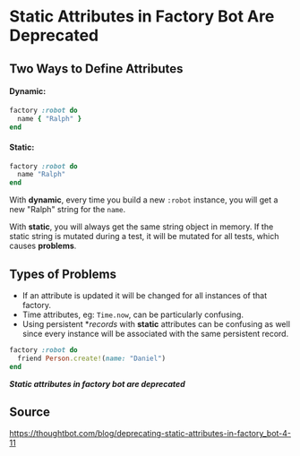 Static Attributes in Factory Bot Are Deprecated
===============================================================================

Two Ways to Define Attributes
-------------------------------------------------------------------------------

#### Dynamic:
```ruby
factory :robot do
  name { "Ralph" }
end
```

#### Static:
```ruby
factory :robot do
  name "Ralph"
end
```

With **dynamic**, every time you build a new `:robot` instance, you will get a new
"Ralph" string for the `name`.

With **static**, you will always get the same string object in memory.  If the
static string is mutated during a test, it will be mutated for all tests, which
causes **problems**.

Types of Problems
-------------------------------------------------------------------------------
* If an attribute is updated it will be changed for all instances of that
  factory.
* Time attributes, eg: `Time.now`, can be particularly confusing.
* Using persistent **records* with **static** attributes can be confusing as well
  since every instance will be associated with the same persistent record.

```ruby
factory :robot do
  friend Person.create!(name: "Daniel")
end
```

***Static attributes in factory bot are deprecated***

Source
-------------------------------------------------------------------------------

https://thoughtbot.com/blog/deprecating-static-attributes-in-factory_bot-4-11
